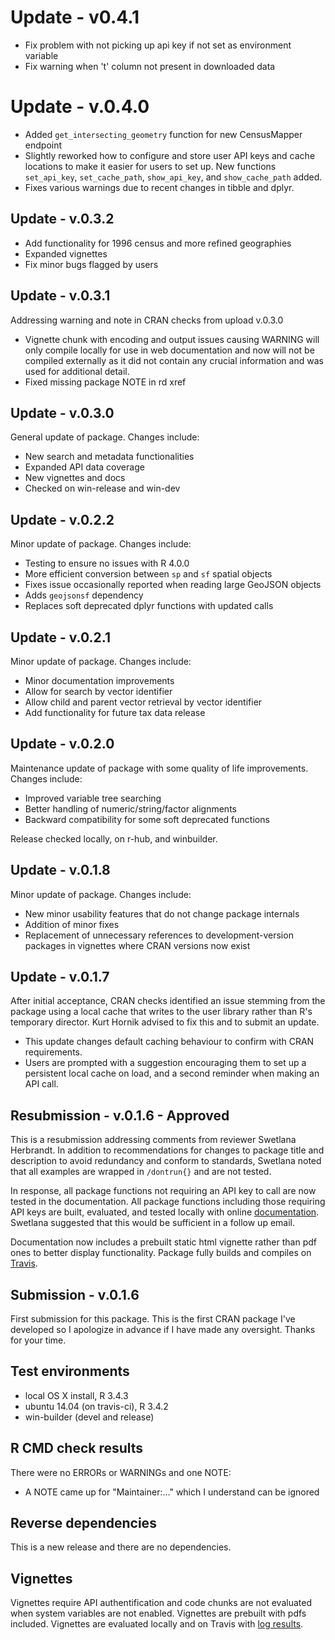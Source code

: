 # Update - v0.4.1

- Fix problem with not picking up api key if not set as environment variable
- Fix warning when 't' column not present in downloaded data

# Update - v.0.4.0

- Added `get_intersecting_geometry` function for new CensusMapper endpoint
- Slightly reworked how to configure and store user API keys and cache locations to make it easier for users to set up. New functions `set_api_key`, `set_cache_path`, `show_api_key`, and `show_cache_path` added.
- Fixes various warnings due to recent changes in tibble and dplyr.

## Update - v.0.3.2

- Add functionality for 1996 census and more refined geographies
- Expanded vignettes
- Fix minor bugs flagged by users

## Update - v.0.3.1

Addressing warning and note in CRAN checks from upload v.0.3.0
- Vignette chunk with encoding and output issues causing WARNING will only compile locally for use in web documentation and now will not be compiled externally as it did not contain any crucial information and was used for additional detail. 
- Fixed missing package NOTE in rd xref

## Update - v.0.3.0

General update of package. Changes include:
- New search and metadata functionalities
- Expanded API data coverage
- New vignettes and docs
- Checked on win-release and win-dev

## Update - v.0.2.2

Minor update of package. Changes include:
- Testing to ensure no issues with R 4.0.0
- More efficient conversion between `sp` and `sf` spatial objects
- Fixes issue occasionally reported when reading large GeoJSON objects
- Adds `geojsonsf` dependency
- Replaces soft deprecated dplyr functions with updated calls

## Update - v.0.2.1

Minor update of package. Changes include:
- Minor documentation improvements
- Allow for search by vector identifier
- Allow child and parent vector retrieval by vector identifier
- Add functionality for future tax data release

## Update - v.0.2.0

Maintenance update of package with some quality of life improvements. Changes include:
- Improved variable tree searching
- Better handling of numeric/string/factor alignments
- Backward compatibility for some soft deprecated functions

Release checked locally, on r-hub, and winbuilder. 

## Update - v.0.1.8

Minor update of package. Changes include: 
- New minor usability features that do not change package internals
- Addition of minor fixes 
- Replacement of unnecessary references to development-version packages in vignettes where CRAN versions now exist

## Update - v.0.1.7

After initial acceptance, CRAN checks identified an issue stemming from the package using a local cache that writes to the user library rather than R's temporary director. Kurt Hornik advised to fix this and to submit an update. 

- This update changes default caching behaviour to confirm with CRAN requirements. 
- Users are prompted with a suggestion encouraging them to set up a persistent local cache on load, and a second reminder when making an API call. 

## Resubmission - v.0.1.6 - Approved

This is a resubmission addressing comments from reviewer Swetlana Herbrandt. In addition to recommendations for changes to package title and description to avoid redundancy and conform to standards, Swetlana noted that all examples are wrapped in `/dontrun{}` and are not tested. 

In response, all package functions not requiring an API key to call are now tested in the documentation. All package functions including those requiring API keys are built, evaluated, and tested locally with online  [documentation](https://mountainmath.github.io/cancensus/reference/index.html). Swetlana suggested that this would be sufficient in a follow up email. 

Documentation now includes a prebuilt static html vignette rather than pdf ones to better display functionality. Package fully builds and compiles on [Travis](https://travis-ci.org/mountainMath/cancensus).

## Submission - v.0.1.6

First submission for this package. This is the first CRAN package I've developed so I apologize in advance if I have made any oversight. Thanks for your time. 

## Test environments
* local OS X install, R 3.4.3
* ubuntu 14.04 (on travis-ci), R 3.4.2
* win-builder (devel and release)

## R CMD check results
There were no ERRORs or WARNINGs and one NOTE:

 - A NOTE came up for "Maintainer:..." which I understand can be ignored

## Reverse dependencies
This is a new release and there are no dependencies.

## Vignettes
Vignettes require API authentification and code chunks are not evaluated when system variables are not enabled. Vignettes are prebuilt with pdfs included. Vignettes are evaluated locally and on Travis with [log results](https://travis-ci.org/mountainMath/cancensus).
